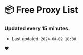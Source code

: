 # :package: Free Proxy List
### Updated every 15 minutes.

- Last updated: `2024-08-02 18:30`

:heart:
